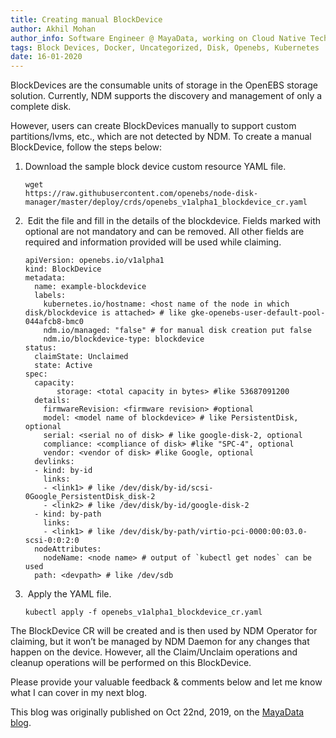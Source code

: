 ```yaml
---
title: Creating manual BlockDevice
author: Akhil Mohan
author_info: Software Engineer @ MayaData, working on Cloud Native Tech.
tags: Block Devices, Docker, Uncategorized, Disk, Openebs, Kubernetes
date: 16-01-2020
---
```


BlockDevices are the consumable units of storage in the OpenEBS storage solution. Currently, NDM supports the discovery and management of only a complete disk.

However, users can create BlockDevices manually to support custom partitions/lvms, etc., which are not detected by NDM. To create a manual BlockDevice, follow the steps below:

1. Download the sample block device custom resource YAML file. 
    ```
    wget
    https://raw.githubusercontent.com/openebs/node-disk-manager/master/deploy/crds/openebs_v1alpha1_blockdevice_cr.yaml
    ```

2.  Edit the file and fill in the details of the blockdevice. Fields marked with optional are not mandatory and can be removed. All other fields are required and information provided will be used while claiming.
    ```
    apiVersion: openebs.io/v1alpha1
    kind: BlockDevice
    metadata:
      name: example-blockdevice
      labels:
        kubernetes.io/hostname: <host name of the node in which disk/blockdevice is attached> # like gke-openebs-user-default-pool-044afcb8-bmc0
        ndm.io/managed: "false" # for manual disk creation put false
        ndm.io/blockdevice-type: blockdevice
    status:
      claimState: Unclaimed
      state: Active
    spec:
      capacity:
           storage: <total capacity in bytes> #like 53687091200
      details:
        firmwareRevision: <firmware revision> #optional
        model: <model name of blockdevice> # like PersistentDisk, optional
        serial: <serial no of disk> # like google-disk-2, optional
        compliance: <compliance of disk> #like "SPC-4", optional
        vendor: <vendor of disk> #like Google, optional
      devlinks:
      - kind: by-id
        links:
        - <link1> # like /dev/disk/by-id/scsi-0Google_PersistentDisk_disk-2
        - <link2> # like /dev/disk/by-id/google-disk-2
      - kind: by-path
        links:
        - <link1> # like /dev/disk/by-path/virtio-pci-0000:00:03.0-scsi-0:0:2:0
      nodeAttributes:
        nodeName: <node name> # output of `kubectl get nodes` can be used
      path: <devpath> # like /dev/sdb
      ```
3.  Apply the YAML file.
    ```
    kubectl apply -f openebs_v1alpha1_blockdevice_cr.yaml
    ```

The BlockDevice CR will be created and is then used by NDM Operator for claiming, but it won’t be managed by NDM Daemon for any changes that happen on the device. However, all the Claim/Unclaim operations and cleanup operations will be performed on this BlockDevice.

Please provide your valuable feedback & comments below and let me know what I can cover in my next blog.

This blog was originally published on Oct 22nd, 2019, on the [MayaData blog](https://blog.mayadata.io/openebs/creating-manual-blockdevice).
